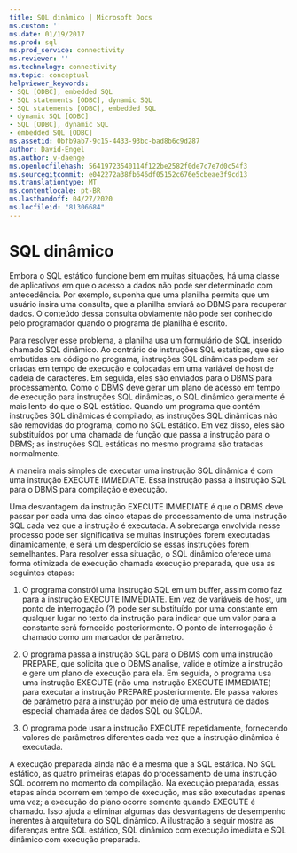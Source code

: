 ```yaml
---
title: SQL dinâmico | Microsoft Docs
ms.custom: ''
ms.date: 01/19/2017
ms.prod: sql
ms.prod_service: connectivity
ms.reviewer: ''
ms.technology: connectivity
ms.topic: conceptual
helpviewer_keywords:
- SQL [ODBC], embedded SQL
- SQL statements [ODBC], dynamic SQL
- SQL statements [ODBC], embedded SQL
- dynamic SQL [ODBC]
- SQL [ODBC], dynamic SQL
- embedded SQL [ODBC]
ms.assetid: 0bfb9ab7-9c15-4433-93bc-bad8b6c9d287
author: David-Engel
ms.author: v-daenge
ms.openlocfilehash: 56419723540114f122be2582f0de7c7e7d0c54f3
ms.sourcegitcommit: e042272a38fb646df05152c676e5cbeae3f9cd13
ms.translationtype: MT
ms.contentlocale: pt-BR
ms.lasthandoff: 04/27/2020
ms.locfileid: "81306684"
---
```

# <a name="dynamic-sql"></a>SQL dinâmico
Embora o SQL estático funcione bem em muitas situações, há uma classe de aplicativos em que o acesso a dados não pode ser determinado com antecedência. Por exemplo, suponha que uma planilha permita que um usuário insira uma consulta, que a planilha enviará ao DBMS para recuperar dados. O conteúdo dessa consulta obviamente não pode ser conhecido pelo programador quando o programa de planilha é escrito.  
  
 Para resolver esse problema, a planilha usa um formulário de SQL inserido chamado SQL dinâmico. Ao contrário de instruções SQL estáticas, que são embutidas em código no programa, instruções SQL dinâmicas podem ser criadas em tempo de execução e colocadas em uma variável de host de cadeia de caracteres. Em seguida, eles são enviados para o DBMS para processamento. Como o DBMS deve gerar um plano de acesso em tempo de execução para instruções SQL dinâmicas, o SQL dinâmico geralmente é mais lento do que o SQL estático. Quando um programa que contém instruções SQL dinâmicas é compilado, as instruções SQL dinâmicas não são removidas do programa, como no SQL estático. Em vez disso, eles são substituídos por uma chamada de função que passa a instrução para o DBMS; as instruções SQL estáticas no mesmo programa são tratadas normalmente.  
  
 A maneira mais simples de executar uma instrução SQL dinâmica é com uma instrução EXECUTE IMMEDIATE. Essa instrução passa a instrução SQL para o DBMS para compilação e execução.  
  
 Uma desvantagem da instrução EXECUTE IMMEDIATE é que o DBMS deve passar por cada uma das cinco etapas do processamento de uma instrução SQL cada vez que a instrução é executada. A sobrecarga envolvida nesse processo pode ser significativa se muitas instruções forem executadas dinamicamente, e será um desperdício se essas instruções forem semelhantes. Para resolver essa situação, o SQL dinâmico oferece uma forma otimizada de execução chamada execução preparada, que usa as seguintes etapas:  
  
1.  O programa constrói uma instrução SQL em um buffer, assim como faz para a instrução EXECUTE IMMEDIATE. Em vez de variáveis de host, um ponto de interrogação (?) pode ser substituído por uma constante em qualquer lugar no texto da instrução para indicar que um valor para a constante será fornecido posteriormente. O ponto de interrogação é chamado como um marcador de parâmetro.  
  
2.  O programa passa a instrução SQL para o DBMS com uma instrução PREPARE, que solicita que o DBMS analise, valide e otimize a instrução e gere um plano de execução para ela. Em seguida, o programa usa uma instrução EXECUTE (não uma instrução EXECUTE IMMEDIATE) para executar a instrução PREPARE posteriormente. Ele passa valores de parâmetro para a instrução por meio de uma estrutura de dados especial chamada área de dados SQL ou SQLDA.  
  
3.  O programa pode usar a instrução EXECUTE repetidamente, fornecendo valores de parâmetros diferentes cada vez que a instrução dinâmica é executada.  
  
 A execução preparada ainda não é a mesma que a SQL estática. No SQL estático, as quatro primeiras etapas do processamento de uma instrução SQL ocorrem no momento da compilação. Na execução preparada, essas etapas ainda ocorrem em tempo de execução, mas são executadas apenas uma vez; a execução do plano ocorre somente quando EXECUTE é chamado. Isso ajuda a eliminar algumas das desvantagens de desempenho inerentes à arquitetura do SQL dinâmico. A ilustração a seguir mostra as diferenças entre SQL estático, SQL dinâmico com execução imediata e SQL dinâmico com execução preparada.
